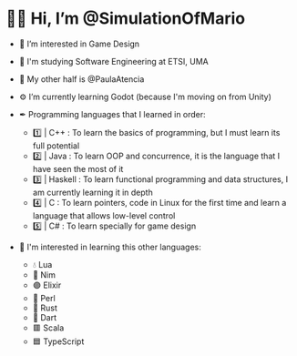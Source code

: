 # 👋🏻 Hi, I’m @SimulationOfMario
- 👀 I’m interested in Game Design
- 📖 I'm studying Software Engineering at ETSI, UMA
- 💜 My other half is @PaulaAtencia 
- ⚙ I’m currently learning Godot (because I'm moving on from Unity)
- ✒ Programming languages that I learned in order:
    - 1️⃣ | C++        : To learn the basics of programming, but I must learn its full potential
    - 2️⃣ | Java       : To learn OOP and concurrence, it is the language that I have seen the most of it
    - 3️⃣ | Haskell    : To learn functional programming and data structures, I am currently learning it in depth
    - 4️⃣ | C          : To learn pointers, code in Linux for the first time and learn a language that allows low-level control
    - 5️⃣ | C#         : To learn specially for game design

- 🧠 I'm interested in learning this other languages:
    - 💧 Lua
    - 👑 Nim
    - 🟣 Elixir
    - 🐫 Perl
    - 🦀 Rust
    - 🎯 Dart
    - 🟥 Scala
    - 🟦 TypeScript
<!---
SimulationOfMario/SimulationOfMario is a ✨ special ✨ repository because its `README.md` (this file) appears on your GitHub profile.
You can click the Preview link to take a look at your changes.
--->
